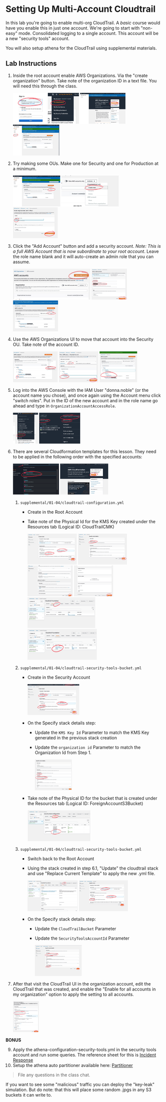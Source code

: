 # Setting Up Multi-Account Cloudtrail

In this lab you're going to enable multi-org CloudTrail.  A _basic_ course would have you enable this in just one account.  We're going to start with "non-easy" mode.  Consolidated logging to a single account.  This account will be a new "security tools" account.

You will also setup athena for the CloudTrail using supplemental materials.

## Lab Instructions

1. Inside the root account enable AWS Organizations.  Via the "create organization" button.  Take note of the organization ID in a text file.  You will need this through the class.

    <img src="images/1-a.jpeg" height="100">
    <img src="images/1-b.jpeg" height="100">
    <img src="images/1-c.jpeg" height="100">
    <img src="images/1-d.jpeg" height="100">

2. Try making some OUs.  Make one for Security and one for Production at a minimum.

    <img src="images/2-a.jpeg" height="100">
    <img src="images/2-b.jpeg" height="100">
    <img src="images/2-c.jpeg" height="100">

3. Click the "Add Account" button and add a security account.  _Note: This is a full AWS Account that is now subordinate to your root account_.  Leave the role name blank and it will auto-create an admin role that you can assume.

    <img src="images/3-a.jpeg" height="100">
    <img src="images/3-b.jpeg" height="100">
    <img src="images/3-c.jpeg" height="100">

4. Use the AWS Organizations UI to move that account into the Security OU.  Take note of the account ID.

    <img src="images/4-a.jpeg" height="100">
    <img src="images/4-b.jpeg" height="100">
    <img src="images/4-c.jpeg" height="100">

5. Log into the AWS Console with the IAM User "donna.noble" (or the account name you chose), and once again using the Account menu click "switch roles".  Put in the ID of the new account and in the role name go ahead and type in `OrganizationAccountAccessRole`.

    <img src="images/5-a.jpeg" height="100">
    <img src="images/5-b.jpeg" height="100">

6. There are several Cloudformation templates for this lesson.  They need to be applied in the following order with the specified accounts:
    
    <img src="images/6-0-a.jpeg" height="100">
    <img src="images/6-0-b.jpeg" height="100">
    
    1. `supplemental/01-04/cloudtrail-configuration.yml`
        * Create in the Root Account
        * Take note of the Physical Id for the KMS Key created under the Resources tab (Logical ID: CloudTrailCMK)
            
            <img src="images/6-1-a.jpeg" height="100">
            <img src="images/6-1-b.jpeg" height="100">
            <img src="images/6-1-c.jpeg" height="100">
            <img src="images/6-1-d.jpeg" height="100">
            <img src="images/6-1-e.jpeg" height="100">
            <img src="images/6-1-f.jpeg" height="100">

    2. `supplemental/01-04/cloudtrail-security-tools-bucket.yml`
        * Create in the Security Account

            <img src="images/6-2-a.jpeg" height="100">
            
        * On the Specify stack details step:
            * Update the `KMS Key Id` Parameter to match the KMS Key generated in the previous stack creation
            * Update the `organization id` Parameter to match the Organization Id from Step 1.

                <img src="images/6-2-b.jpeg" height="100">

        * Take note of the Physical ID for the bucket that is created under the Resources tab (Logical ID: ForeignAccountS3Bucket)
           
            <img src="images/6-2-c.jpeg" height="100">

    3. `supplemental/01-04/cloudtrail-security-tools-bucket.yml`
        * Switch back to the Root Account
        * Using the stack created in step 6.1, "Update" the cloudtrail stack and use "Replace Current Template" to apply the new .yml file.
        
            <img src="images/6-3-a.jpeg" height="100">
            <img src="images/6-3-b.jpeg" height="100">
        
        * On the Specify stack details step:
            * Update the `CloudTrailBucket` Parameter
            * Update the `SecurityToolsAccountId` Parameter

                <img src="images/6-3-c.jpeg" height="100">


7. After that visit the CloudTrail UI in the organization account, edit the CloudTrail that was created, and enable the "Enable for all accounts in my organization" option to apply the setting to all accounts.

    <img src="images/7-d.jpeg" height="100">

**BONUS** 

9. Apply the athena-configuration-security-tools.yml in the security tools account and run some queries.  The reference sheet for this is [Incident Response](https://github.com/easttimor/aws-incident-response)
10. Setup the athena auto partitioner available here: [Partitioner](https://github.com/duo-labs/cloudtrail-partitioner)

> File any questions in the class chat.  

If you want to see some "malicious" traffic you can deploy the "key-leak" simulation.  But do note: that this will place some random .jpgs in any S3 buckets it can write to.
